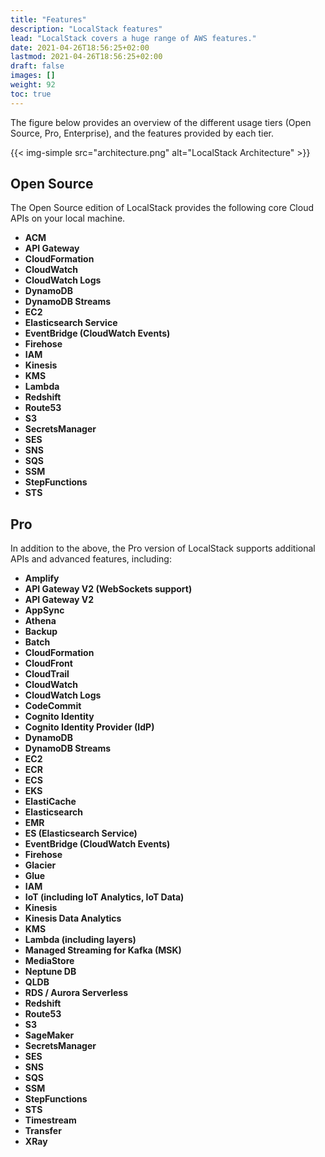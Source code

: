 ```yaml
---
title: "Features"
description: "LocalStack features"
lead: "LocalStack covers a huge range of AWS features."
date: 2021-04-26T18:56:25+02:00
lastmod: 2021-04-26T18:56:25+02:00
draft: false
images: []
weight: 92
toc: true
---
```


The figure below provides an overview of the different usage tiers (Open Source, Pro, Enterprise), and the features provided by each tier.

{{< img-simple src="architecture.png" alt="LocalStack Architecture" >}}

## Open Source
The Open Source edition of LocalStack provides the following core Cloud APIs on your local machine.

* **ACM**
* **API Gateway**
* **CloudFormation**
* **CloudWatch**
* **CloudWatch Logs**
* **DynamoDB**
* **DynamoDB Streams**
* **EC2**
* **Elasticsearch Service**
* **EventBridge (CloudWatch Events)**
* **Firehose**
* **IAM**
* **Kinesis**
* **KMS**
* **Lambda**
* **Redshift**
* **Route53**
* **S3**
* **SecretsManager**
* **SES**
* **SNS**
* **SQS**
* **SSM**
* **StepFunctions**
* **STS**

## Pro
In addition to the above, the Pro version of LocalStack supports additional APIs and advanced features, including:

* **Amplify**
* **API Gateway V2 (WebSockets support)**
* **API Gateway V2**
* **AppSync**
* **Athena**
* **Backup**
* **Batch**
* **CloudFormation**
* **CloudFront**
* **CloudTrail**
* **CloudWatch**
* **CloudWatch Logs**
* **CodeCommit**
* **Cognito Identity**
* **Cognito Identity Provider (IdP)**
* **DynamoDB**
* **DynamoDB Streams**
* **EC2**
* **ECR**
* **ECS**
* **EKS**
* **ElastiCache**
* **Elasticsearch**
* **EMR**
* **ES (Elasticsearch Service)**
* **EventBridge (CloudWatch Events)**
* **Firehose**
* **Glacier**
* **Glue**
* **IAM**
* **IoT (including IoT Analytics, IoT Data)**
* **Kinesis**
* **Kinesis Data Analytics**
* **KMS**
* **Lambda (including layers)**
* **Managed Streaming for Kafka (MSK)**
* **MediaStore**
* **Neptune DB**
* **QLDB**
* **RDS / Aurora Serverless**
* **Redshift**
* **Route53**
* **S3**
* **SageMaker**
* **SecretsManager**
* **SES**
* **SNS**
* **SQS**
* **SSM**
* **StepFunctions**
* **STS**
* **Timestream**
* **Transfer**
* **XRay**
